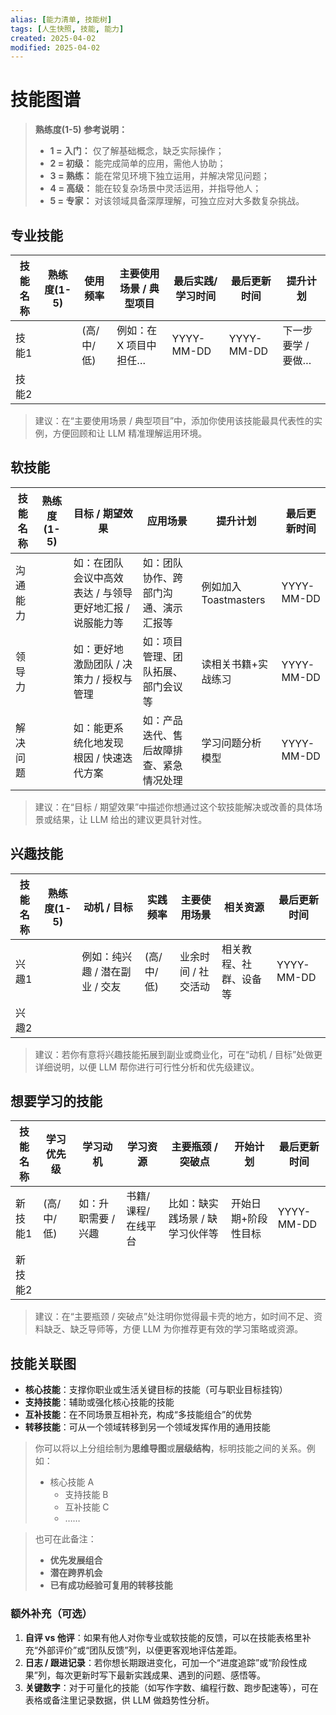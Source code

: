 ```yaml
---
alias: [能力清单, 技能树]
tags: [人生快照, 技能, 能力]
created: 2025-04-02
modified: 2025-04-02
---
```


# 技能图谱
> **熟练度(1-5) 参考说明：**  
> - **1 = 入门：** 仅了解基础概念，缺乏实际操作；  
> - **2 = 初级：** 能完成简单的应用，需他人协助；  
> - **3 = 熟练：** 能在常见环境下独立运用，并解决常见问题；  
> - **4 = 高级：** 能在较复杂场景中灵活运用，并指导他人；  
> - **5 = 专家：** 对该领域具备深厚理解，可独立应对大多数复杂挑战。

## 专业技能
| **技能名称** | **熟练度(1-5)** | **使用频率**  | **主要使用场景 / 典型项目** | **最后实践/学习时间** | **最后更新时间** | **提升计划**         |
| ------------ | --------------- | ------------- | -------------------------- | --------------------- | ----------------- | -------------------- |
| 技能1        |                 | (高/中/低)    | 例如：在 X 项目中担任…      | YYYY-MM-DD            | YYYY-MM-DD        | 下一步要学 / 要做…  |
| 技能2        |                 |               |                            |                       |                   |                      |

> 建议：在“主要使用场景 / 典型项目”中，添加你使用该技能最具代表性的实例，方便回顾和让 LLM 精准理解运用环境。

## 软技能
| **技能名称** | **熟练度(1-5)** | **目标 / 期望效果**                                     | **应用场景**                            | **提升计划**        | **最后更新时间** |
| ------------ | --------------- | ------------------------------------------------------- | --------------------------------------- | ------------------- | ----------------- |
| 沟通能力     |                 | 如：在团队会议中高效表达 / 与领导更好地汇报 / 说服能力等  | 如：团队协作、跨部门沟通、演示汇报等     | 例如加入Toastmasters | YYYY-MM-DD       |
| 领导力       |                 | 如：更好地激励团队 / 决策力 / 授权与管理                 | 如：项目管理、团队拓展、部门会议等       | 读相关书籍+实战练习  | YYYY-MM-DD       |
| 解决问题     |                 | 如：能更系统化地发现根因 / 快速迭代方案                 | 如：产品迭代、售后故障排查、紧急情况处理 | 学习问题分析模型     | YYYY-MM-DD       |

> 建议：在“目标 / 期望效果”中描述你想通过这个软技能解决或改善的具体场景或结果，让 LLM 给出的建议更具针对性。


## 兴趣技能
| **技能名称** | **熟练度(1-5)** | **动机 / 目标**                 | **实践频率** | **主要使用场景**           | **相关资源**           | **最后更新时间** |
| ------------ | --------------- | ------------------------------- | ------------ | -------------------------- | ---------------------- | ----------------- |
| 兴趣1        |                 | 例如：纯兴趣 / 潜在副业 / 交友   | (高/中/低)   | 业余时间 / 社交活动        | 相关教程、社群、设备等 | YYYY-MM-DD       |
| 兴趣2        |                 |                                 |              |                            |                        |                   |

> 建议：若你有意将兴趣技能拓展到副业或商业化，可在“动机 / 目标”处做更详细说明，以便 LLM 帮你进行可行性分析和优先级建议。


## 想要学习的技能
| **技能名称** | **学习优先级** | **学习动机**        | **学习资源**        | **主要瓶颈 / 突破点**          | **开始计划**         | **最后更新时间** |
| ------------ | ------------- | ------------------- | ------------------- | -------------------------------- | -------------------- | ----------------- |
| 新技能1      | (高/中/低)    | 如：升职需要 / 兴趣  | 书籍/课程/在线平台   | 比如：缺实践场景 / 缺学习伙伴等  | 开始日期+阶段性目标  | YYYY-MM-DD       |
| 新技能2      |               |                     |                     |                                  |                      |                   |

> 建议：在“主要瓶颈 / 突破点”处注明你觉得最卡壳的地方，如时间不足、资料缺乏、缺乏导师等，方便 LLM 为你推荐更有效的学习策略或资源。

## 技能关联图
- **核心技能**：支撑你职业或生活关键目标的技能（可与职业目标挂钩）  
- **支持技能**：辅助或强化核心技能的技能  
- **互补技能**：在不同场景互相补充，构成“多技能组合”的优势  
- **转移技能**：可从一个领域转移到另一个领域发挥作用的通用技能  

> 你可以将以上分组绘制为**思维导图**或**层级结构**，标明技能之间的关系。例如：  
> - 核心技能 A  
>   - 支持技能 B  
>   - 互补技能 C  
>   - ……

> 也可在此备注：  
> - **优先发展组合**  
> - **潜在跨界机会**  
> - **已有成功经验可复用的转移技能**

### 额外补充（可选）

1. **自评 vs 他评**：如果有他人对你专业或软技能的反馈，可以在技能表格里补充“外部评价”或“团队反馈”列，以便更客观地评估差距。  
2. **日志 / 跟进记录**：若你想长期跟进变化，可加一个“进度追踪”或“阶段性成果”列，每次更新时写下最新实践成果、遇到的问题、感悟等。  
3. **关键数字**：对于可量化的技能（如写作字数、编程行数、跑步配速等），可在表格或备注里记录数据，供 LLM 做趋势性分析。
